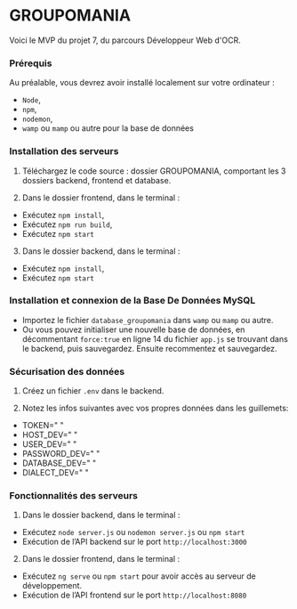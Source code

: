 # GROUPOMANIA #

Voici le MVP du projet 7, du parcours Développeur Web d'OCR.


### Prérequis ###

Au préalable, vous devrez avoir installé localement sur votre ordinateur :
- `Node`, 
- `npm`, 
- `nodemon`, 
- `wamp` ou `mamp` ou autre pour la base de données


### Installation des serveurs ###

1) Téléchargez le code source : dossier GROUPOMANIA, comportant les 3 dossiers backend, frontend et database.

2) Dans le dossier frontend, dans le terminal : 
- Exécutez `npm install`,
- Exécutez `npm run build`,
- Exécutez `npm start`

3) Dans le dossier backend, dans le terminal :  
- Exécutez `npm install`,
- Exécutez `npm start`


### Installation et connexion de la Base De Données MySQL ###

- Importez le fichier `database_groupomania` dans `wamp` ou `mamp` ou autre.
- Ou vous pouvez initialiser une nouvelle base de données, en décommentant `force:true` en ligne 14 du fichier `app.js` se trouvant dans le backend, puis sauvegardez. Ensuite recommentez et sauvegardez.


### Sécurisation des données ###

1) Créez un fichier `.env` dans le backend.

2) Notez les infos suivantes avec vos propres données dans les guillemets: 
- TOKEN=" "
- HOST_DEV=" "
- USER_DEV=" "
- PASSWORD_DEV=" " 
- DATABASE_DEV=" " 
- DIALECT_DEV=" "


### Fonctionnalités des serveurs ###

1) Dans le dossier backend, dans le terminal : 
- Exécutez `node server.js` ou `nodemon server.js` ou `npm start`
- Exécution de l’API backend sur le port `http://localhost:3000`

2) Dans le dossier frontend, dans le terminal : 
- Exécutez `ng serve` ou `npm start` pour avoir accès au serveur de développement.
- Exécution de l’API frontend sur le port `http://localhost:8080`


